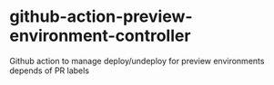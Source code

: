 # github-action-preview-environment-controller
Github action  to manage deploy/undeploy for preview environments depends of PR labels
